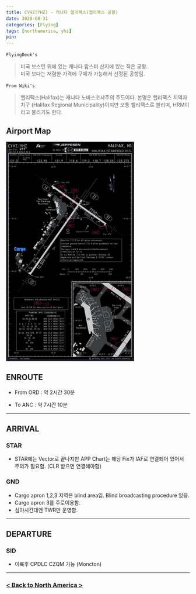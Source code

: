 ```yaml
---
title: CYHZ(YHZ) - 캐나다 핼리팩스(핼리팩스 공항)
date: 2020-08-31
categories: [Flying]
tags: [northamerica, yhz]
pin:
---
```


`FlyingDeuk's`
>미국 보스턴 위에 있는 캐나다 랍스터 산지에 있는 작은 공항. <br>
미국 보다는 저렴한 가격에 구매가 가능해서 선정된 공항임.

`From Wiki's`
>핼리팩스(Halifax)는 캐나다 노바스코샤주의 주도이다. 본명은 핼리팩스 지역자치구 (Halifax Regional Municipality)이지만 보통 핼리팩스로 불리며, HRM이라고 불리기도 한다.

## Airport Map
![yhz](/img/flying/airport/yhz_ap.jpg)

## ENROUTE
- From ORD : 약 2시간 30분

- To ANC : 약 7시간 10분

-------

## ARRIVAL
### STAR
- STAR에는 Vector로 끝나지만 APP Chart는 해당 Fix가 IAF로 연결되어 있어서 주의가 필요함. (CLR 받으면 연결해야함)

### GND
- Cargo apron 1,2,3 지역은 blind area임. Blind broadcasting procedure 있음.
- Cargo apron 3를 주로이용함.
- 심야시간대엔 TWR만 운영함.

---------

## DEPARTURE
### SID
- 이륙후 CPDLC CZQM 가능 (Moncton)

--------

### [< Back to North America >](/posts/NorthAmerica/)
